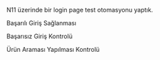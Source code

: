 N11 üzerinde bir login page test otomasyonu yaptık.

Başarılı Giriş Sağlanması

Başarısız Giriş Kontrolü

Ürün Araması Yapılması Kontrolü

